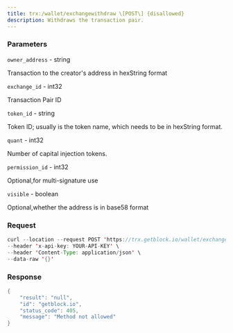 ```yaml
---
title: trx:/wallet/exchangewithdraw \[POST\] {disallowed}
description: Withdraws the transaction pair.
---
```


### Parameters


`owner_address` - string

Transaction to the creator's address in hexString format

`exchange_id` - int32

Transaction Pair ID

`token_id` - string

Token ID; usually is the token name, which needs to be in hexString
format.

`quant` - int32

Number of capital injection tokens.

`permission_id` - int32

Optional,for multi-signature use

`visible` - boolean

Optional,whether the address is in base58 format

### Request

``` java
curl --location --request POST 'https://trx.getblock.io/wallet/exchangewithdraw' \
--header 'x-api-key: YOUR-API-KEY' \
--header 'Content-Type: application/json' \
--data-raw '{}'
```

###  Response

``` java
{
    "result": "null",
    "id": "getblock.io",
    "status_code": 405,
    "message": "Method not allowed"
}
```

